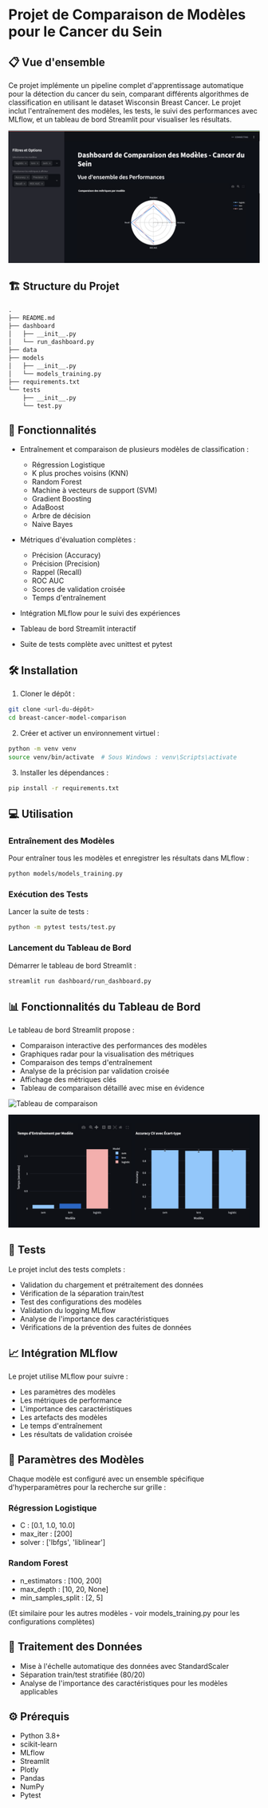 # Projet de Comparaison de Modèles pour le Cancer du Sein

## 📋 Vue d'ensemble
Ce projet implémente un pipeline complet d'apprentissage automatique pour la détection du cancer du sein, comparant différents algorithmes de classification en utilisant le dataset Wisconsin Breast Cancer. Le projet inclut l'entraînement des modèles, les tests, le suivi des performances avec MLflow, et un tableau de bord Streamlit pour visualiser les résultats.

![Dashboard Interactif](assets/images/accueil.png)

## 🏗️ Structure du Projet
```
.
├── README.md
├── dashboard
│   ├── __init__.py
│   └── run_dashboard.py
├── data
├── models
│   ├── __init__.py
│   └── models_training.py
├── requirements.txt
└── tests
    ├── __init__.py
    └── test.py
```

## 🚀 Fonctionnalités
- Entraînement et comparaison de plusieurs modèles de classification :
  - Régression Logistique
  - K plus proches voisins (KNN)
  - Random Forest
  - Machine à vecteurs de support (SVM)
  - Gradient Boosting
  - AdaBoost
  - Arbre de décision
  - Naive Bayes

- Métriques d'évaluation complètes :
  - Précision (Accuracy)
  - Précision (Precision)
  - Rappel (Recall)
  - ROC AUC
  - Scores de validation croisée
  - Temps d'entraînement

- Intégration MLflow pour le suivi des expériences
- Tableau de bord Streamlit interactif
- Suite de tests complète avec unittest et pytest

## 🛠️ Installation

1. Cloner le dépôt :
```bash
git clone <url-du-dépôt>
cd breast-cancer-model-comparison
```

2. Créer et activer un environnement virtuel :
```bash
python -m venv venv
source venv/bin/activate  # Sous Windows : venv\Scripts\activate
```

3. Installer les dépendances :
```bash
pip install -r requirements.txt
```

## 💻 Utilisation

### Entraînement des Modèles
Pour entraîner tous les modèles et enregistrer les résultats dans MLflow :
```bash
python models/models_training.py
```

### Exécution des Tests
Lancer la suite de tests :
```bash
python -m pytest tests/test.py
```

### Lancement du Tableau de Bord
Démarrer le tableau de bord Streamlit :
```bash
streamlit run dashboard/run_dashboard.py
```

## 📊 Fonctionnalités du Tableau de Bord
Le tableau de bord Streamlit propose :
- Comparaison interactive des performances des modèles
- Graphiques radar pour la visualisation des métriques
- Comparaison des temps d'entraînement
- Analyse de la précision par validation croisée
- Affichage des métriques clés
- Tableau de comparaison détaillé avec mise en évidence

![Tableau de comparaison](assets/images/métriques.png)

![Exploration interactive](assets/images/exploration.png)

## 🧪 Tests
Le projet inclut des tests complets :
- Validation du chargement et prétraitement des données
- Vérification de la séparation train/test
- Test des configurations des modèles
- Validation du logging MLflow
- Analyse de l'importance des caractéristiques
- Vérifications de la prévention des fuites de données

## 📈 Intégration MLflow
Le projet utilise MLflow pour suivre :
- Les paramètres des modèles
- Les métriques de performance
- L'importance des caractéristiques
- Les artefacts des modèles
- Le temps d'entraînement
- Les résultats de validation croisée

## 🔧 Paramètres des Modèles
Chaque modèle est configuré avec un ensemble spécifique d'hyperparamètres pour la recherche sur grille :

### Régression Logistique
- C : [0.1, 1.0, 10.0]
- max_iter : [200]
- solver : ['lbfgs', 'liblinear']

### Random Forest
- n_estimators : [100, 200]
- max_depth : [10, 20, None]
- min_samples_split : [2, 5]

(Et similaire pour les autres modèles - voir models_training.py pour les configurations complètes)

## 📝 Traitement des Données
- Mise à l'échelle automatique des données avec StandardScaler
- Séparation train/test stratifiée (80/20)
- Analyse de l'importance des caractéristiques pour les modèles applicables

## ⚙️ Prérequis
- Python 3.8+
- scikit-learn
- MLflow
- Streamlit
- Plotly
- Pandas
- NumPy
- Pytest
